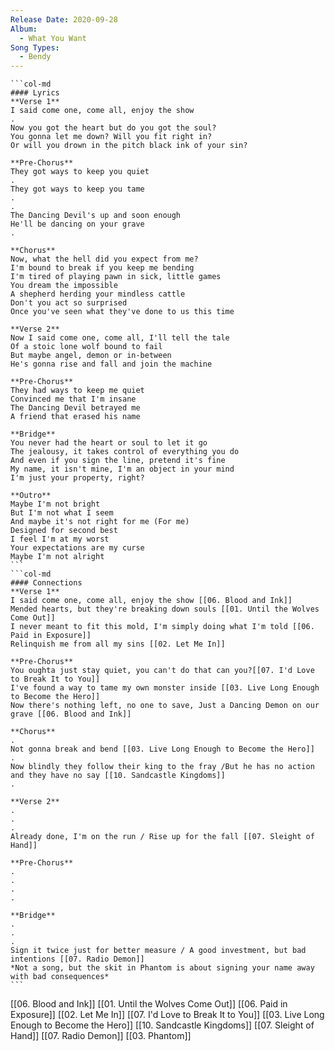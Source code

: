 ```yaml
---
Release Date: 2020-09-28
Album:
  - What You Want
Song Types:
  - Bendy
---
```


````col
```col-md
#### Lyrics
**Verse 1**
I said come one, come all, enjoy the show
.
Now you got the heart but do you got the soul?
You gonna let me down? Will you fit right in?
Or will you drown in the pitch black ink of your sin?

**Pre-Chorus**
They got ways to keep you quiet
.
They got ways to keep you tame
.
.
The Dancing Devil's up and soon enough
He'll be dancing on your grave
.

**Chorus**
Now, what the hell did you expect from me?
I'm bound to break if you keep me bending
I'm tired of playing pawn in sick, little games
You dream the impossible
A shepherd herding your mindless cattle
Don't you act so surprised
Once you've seen what they've done to us this time

**Verse 2**
Now I said come one, come all, I'll tell the tale
Of a stoic lone wolf bound to fail
But maybe angel, demon or in-between
He's gonna rise and fall and join the machine

**Pre-Chorus**
They had ways to keep me quiet
Convinced me that I'm insane
The Dancing Devil betrayed me
A friend that erased his name

**Bridge**
You never had the heart or soul to let it go
The jealousy, it takes control of everything you do
And even if you sign the line, pretend it's fine
My name, it isn't mine, I'm an object in your mind
I'm just your property, right?

**Outro**
Maybe I'm not bright
But I'm not what I seem
And maybe it's not right for me (For me)
Designed for second best
I feel I'm at my worst
Your expectations are my curse
Maybe I'm not alright
```
```col-md
#### Connections
**Verse 1**
I said come one, come all, enjoy the show [[06. Blood and Ink]] 
Mended hearts, but they're breaking down souls [[01. Until the Wolves Come Out]]
I never meant to fit this mold, I'm simply doing what I'm told [[06. Paid in Exposure]]
Relinquish me from all my sins [[02. Let Me In]]

**Pre-Chorus**
You oughta just stay quiet, you can't do that can you?[[07. I'd Love to Break It to You]]
I've found a way to tame my own monster inside [[03. Live Long Enough to Become the Hero]]
Now there's nothing left, no one to save, Just a Dancing Demon on our grave [[06. Blood and Ink]]

**Chorus**
.
Not gonna break and bend [[03. Live Long Enough to Become the Hero]]
.
Now blindly they follow their king to the fray /But he has no action and they have no say [[10. Sandcastle Kingdoms]] 
.

**Verse 2**
.
.
.
Already done, I'm on the run / Rise up for the fall [[07. Sleight of Hand]]

**Pre-Chorus**
.
.
.
.

**Bridge**
.
.
.
Sign it twice just for better measure / A good investment, but bad intentions [[07. Radio Demon]]
*Not a song, but the skit in Phantom is about signing your name away with bad consequences*
```
````
[[06. Blood and Ink]]
[[01. Until the Wolves Come Out]]
[[06. Paid in Exposure]]
[[02. Let Me In]]
[[07. I'd Love to Break It to You]]
[[03. Live Long Enough to Become the Hero]]
[[10. Sandcastle Kingdoms]]
[[07. Sleight of Hand]]
[[07. Radio Demon]]
[[03. Phantom]]